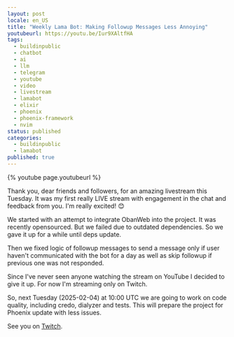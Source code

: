 ```yaml
---
layout: post
locale: en_US
title: "Weekly Lama Bot: Making Followup Messages Less Annoying"
youtubeurl: https://youtu.be/Iur9XAltfHA
tags:
  - buildinpublic
  - chatbot
  - ai
  - llm
  - telegram
  - youtube
  - video
  - livestream
  - lamabot
  - elixir
  - phoenix
  - phoenix-framework
  - nvim
status: published
categories:
  - buildinpublic
  - lamabot
published: true
---
```

{% youtube page.youtubeurl %}


Thank you, dear friends and followers, for an amazing livestream this Tuesday. It was my first really LIVE stream with engagement in the chat and feedback from you. I'm really excited! 😊

We started with an attempt to integrate ObanWeb into the project. It was recently opensourced. But we failed  due to outdated dependencies. So we gave it up for a while until deps update.

Then we fixed logic of followup messages to send a message only if user haven't communicated with the bot for a day as well as skip followup if previous one was not responded.

Since I've never seen anyone watching the stream on YouTube I decided to give it up. For now I'm streaming only on Twitch.

So, next Tuesday (2025-02-04) at 10:00 UTC we are going to work on code quality, including credo, dialyzer and tests. This will prepare the project for Phoenix update with less issues.

See you on [Twitch](https://www.twitch.tv/war1and).
